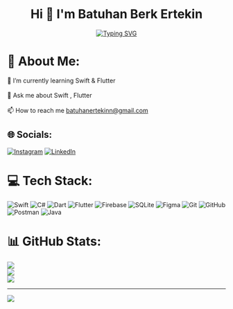 <h1 align="center">Hi 👋 I'm Batuhan Berk Ertekin</h1>




<div align="center">
  <a href="https://github.com/ertekinbatuhan" style="display: inline-block;">
    <img src="https://readme-typing-svg.demolab.com?font=Fira+Code&size=28&duration=3000&pause=500&center=true&vCenter=true&width=435&color=FF0000&lines=%e2%9c%a8+Batuhan+Berk+Ertekin+%e2%9c%a8;%f0%9f%93%9a+iOS+Developer+%f0%9f%92%bb;Welcome+To+My+Profile+%f0%9f%91%80" alt="Typing SVG" />
  </a>
</div>



# 💫 About Me:
🌱 I’m currently learning Swift & Flutter<br><br>💬 Ask me about Swift , Flutter <br><br>📫 How to reach me batuhanertekinn@gmail.com




## 🌐 Socials:
[![Instagram](https://img.shields.io/badge/Instagram-%23E4405F.svg?logo=Instagram&logoColor=white)](https://instagram.com/berk.btuhan) [![LinkedIn](https://img.shields.io/badge/LinkedIn-%230077B5.svg?logo=linkedin&logoColor=white)](https://linkedin.com/in/batuhanberkertekin) 

# 💻 Tech Stack:
![Swift](https://img.shields.io/badge/swift-F54A2A?style=flat&logo=swift&logoColor=white) ![C#](https://img.shields.io/badge/c%23-%23239120.svg?style=flat&logo=csharp&logoColor=white) ![Dart](https://img.shields.io/badge/dart-%230175C2.svg?style=flat&logo=dart&logoColor=white) ![Flutter](https://img.shields.io/badge/Flutter-%2302569B.svg?style=flat&logo=Flutter&logoColor=white) ![Firebase](https://img.shields.io/badge/firebase-a08021?style=flat&logo=firebase&logoColor=ffcd34) ![SQLite](https://img.shields.io/badge/sqlite-%2307405e.svg?style=flat&logo=sqlite&logoColor=white) ![Figma](https://img.shields.io/badge/figma-%23F24E1E.svg?style=flat&logo=figma&logoColor=white) ![Git](https://img.shields.io/badge/git-%23F05033.svg?style=flat&logo=git&logoColor=white) ![GitHub](https://img.shields.io/badge/github-%23121011.svg?style=flat&logo=github&logoColor=white) ![Postman](https://img.shields.io/badge/Postman-FF6C37?style=flat&logo=postman&logoColor=white) ![Java](https://img.shields.io/badge/java-%23ED8B00.svg?style=flat&logo=openjdk&logoColor=white)
# 📊 GitHub Stats:
![](https://github-readme-stats.vercel.app/api?username=ertekinbatuhan&theme=radical&hide_border=false&include_all_commits=false&count_private=true)<br/>
![](https://github-readme-streak-stats.herokuapp.com/?user=ertekinbatuhan&theme=radical&hide_border=false)<br/>
![](https://github-readme-stats.vercel.app/api/top-langs/?username=ertekinbatuhan&theme=radical&hide_border=false&include_all_commits=false&count_private=true&layout=compact)

---
[![](https://visitcount.itsvg.in/api?id=ertekinbatuhan&icon=0&color=0)](https://visitcount.itsvg.in)

<!-- Proudly created with GPRM ( https://gprm.itsvg.in ) -->
